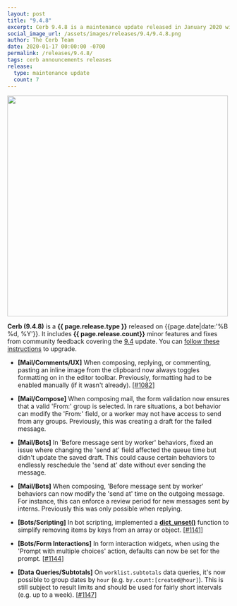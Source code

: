 ```yaml
---
layout: post
title: "9.4.8"
excerpt: Cerb 9.4.8 is a maintenance update released in January 2020 with 7 minor features and fixes from community feedback.
social_image_url: /assets/images/releases/9.4/9.4.8.png
author: The Cerb Team
date: 2020-01-17 00:00:00 -0700
permalink: /releases/9.4.8/
tags: cerb announcements releases
release:
  type: maintenance update
  count: 7
---
```


<div class="cerb-screenshot">
<img src="{{page.social_image_url}}" class="screenshot" width="500">
</div>

**Cerb (9.4.8)** is a **{{ page.release.type }}** released on {{page.date|date:'%B %d, %Y'}}. It includes **{{ page.release.count}}** minor features and fixes from community feedback covering the [9.4](/releases/9.4/) update.  You can [follow these instructions](/docs/upgrading/) to upgrade.

* **[Mail/Comments/UX]** When composing, replying, or commenting, pasting an inline image from the clipboard now always toggles formatting on in the editor toolbar. Previously, formatting had to be enabled manually (if it wasn't already). [[#1082](https://github.com/jstanden/cerb/issues/1082)]

* **[Mail/Compose]** When composing mail, the form validation now ensures that a valid 'From:' group is selected. In rare situations, a bot behavior can modify the 'From:' field, or a worker may not have access to send from any groups. Previously, this was creating a draft for the failed message.

* **[Mail/Bots]** In 'Before message sent by worker' behaviors, fixed an issue where changing the 'send at' field affected the queue time but didn't update the saved draft. This could cause certain behaviors to endlessly reschedule the 'send at' date without ever sending the message.

* **[Mail/Bots]** When composing, 'Before message sent by worker' behaviors can now modify the 'send at' time on the outgoing message. For instance, this can enforce a review period for new messages sent by interns. Previously this was only possible when replying.

* **[Bots/Scripting]** In bot scripting, implemented a [**dict_unset()**](/docs/bots/scripting/functions/#dict_unset) function to simplify removing items by keys from an array or object. [[#1141](https://github.com/jstanden/cerb/issues/1141)]

* **[Bots/Form Interactions]** In form interaction widgets, when using the 'Prompt with multiple choices' action, defaults can now be set for the prompt. [[#1144](https://github.com/jstanden/cerb/issues/1144)]

* **[Data Queries/Subtotals]** On `worklist.subtotals` data queries, it's now possible to group dates by `hour` (e.g. `by.count:[created@hour]`). This is still subject to result limits and should be used for fairly short intervals (e.g. up to a week). [[#1147](https://github.com/jstanden/cerb/issues/1147)]

